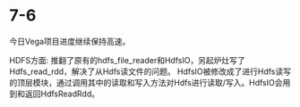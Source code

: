 # 7-6

今日Vega项目进度继续保持高速。

HDFS方面:
推翻了原有的hdfs_file_reader和HdfsIO，另起炉灶写了Hdfs_read_rdd，解决了从Hdfs读文件的问题。
HdfsIO被修改成了进行Hdfs读写的顶层模块，通过调用其中的读取和写入方法对Hdfs进行读取/写入。HdfsIO会用到和返回HdfsReadRdd。